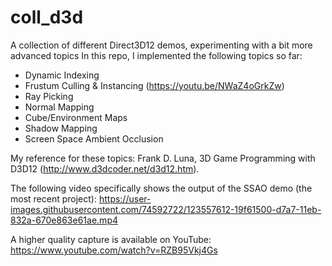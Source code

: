 # coll_d3d
A collection of different Direct3D12 demos, experimenting with a bit more advanced topics
In this repo, I implemented the following topics so far:
 - Dynamic Indexing
 - Frustum Culling & Instancing (https://youtu.be/NWaZ4oGrkZw)
 - Ray Picking 
 - Normal Mapping
 - Cube/Environment Maps
 - Shadow Mapping
 - Screen Space Ambient Occlusion

My reference for these topics: Frank D. Luna, 3D Game Programming with D3D12 (http://www.d3dcoder.net/d3d12.htm).

The following video specifically shows the output of the SSAO demo (the most recent project):
https://user-images.githubusercontent.com/74592722/123557612-19f61500-d7a7-11eb-832a-670e863e61ae.mp4

A higher quality capture is available on YouTube: https://www.youtube.com/watch?v=RZB95Vkj4Gs

